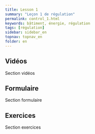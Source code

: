 ```yaml
---
title: Lesson 1
summary: "Leçon 1 de régulation"
permalink: control_1.html
keywords: bâtiment, énergie, régulation
tags: [régulation]
sidebar: sidebar_en
topnav: topnav_en
folder: en
---
```


## Vidéos

Section vidéos

## Formulaire

Section formulaire

## Exercices

Section exercices
